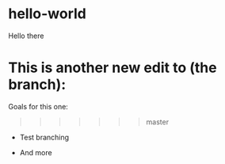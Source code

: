 # hello-world
Hello there

This is another new edit to (the branch):
=======
Goals for this one:
>>>>>>> master

- Test branching

- And more
